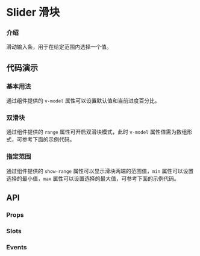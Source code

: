 <!-- 
该文件由系统自动生成 2022-11-19 23:45
@version 1.0.0
@author kviewui <kviewui@163.com>
-->
# Slider 滑块

### 介绍
滑动输入条，用于在给定范围内选择一个值。

<TipsIntroduce />

## 代码演示

### 基本用法
通过组件提供的 `v-model` 属性可以设置默认值和当前进度百分比。

<show-code com-type="slider" com-show-type="base" />

### 双滑块
通过组件提供的 `range` 属性可开启双滑块模式，此时 `v-model` 属性值需为数组形式，可参考下面的示例代码。

<show-code com-type="slider" com-show-type="range" />

### 指定范围
通过组件提供的 `show-range` 属性可以显示滑块两端的范围值，`min` 属性可以设置选择的最小值，`max` 属性可以设置选择的最大值，可参考下面的示例代码。

<show-code com-type="slider" com-show-type="show-range" />

## API

### Props

### Slots

### Events
  